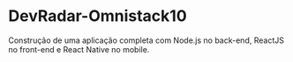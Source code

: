 ﻿# DevRadar-Omnistack10
 
 Construção de uma aplicação completa com Node.js no back-end, ReactJS no front-end e React Native no mobile.

